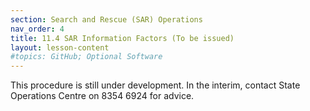 ```yaml
---
section: Search and Rescue (SAR) Operations
nav_order: 4
title: 11.4 SAR Information Factors (To be issued)
layout: lesson-content
#topics: GitHub; Optional Software
---
```


This procedure is still under development. In the interim, contact State Operations Centre on 8354 6924 for advice.